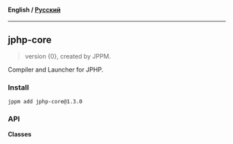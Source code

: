 #### **English** / [Русский](README.ru.md)

---

## jphp-core
> version {0}, created by JPPM.

Compiler and Launcher for JPHP.

### Install
```
jppm add jphp-core@1.3.0
```

### API
**Classes**